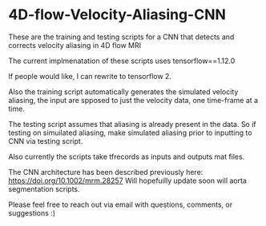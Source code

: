 # 4D-flow-Velocity-Aliasing-CNN
These are the training and testing scripts for a CNN that detects and corrects velocity aliasing in 4D flow MRI

The current implmenatation of these scripts uses tensorflow==1.12.0

If people would like, I can rewrite to tensorflow 2.

Also the training script automatically generates the simulated velocity aliasing, the input are spposed to just the velocity data, one time-frame at a time.

The testing script assumes that aliasing is already present in the data. So if testing on simuilated aliasing,
make simulated aliasing prior to inputting to CNN via testing script.

Also currently the scripts take tfrecords as inputs and outputs mat files.

The CNN architecture has been described previously here:  https://doi.org/10.1002/mrm.28257
Will hopefuilly update soon will aorta segmentation scripts.

Please feel free to reach out via email with questions, comments, or suggestions :)
